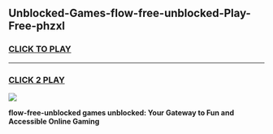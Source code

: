 
## Unblocked-Games-flow-free-unblocked-Play-Free-phzxl
<h3>
<a href="https://premium76.site?title=flow-free-unblocked&ref=18A1">CLICK TO PLAY</a></h3>
<hr>

<h3>
<a href="https://premium76.site?title=flow-free-unblocked&ref=18A1">CLICK 2 PLAY</a>
  
</h3>

<a href="https://premium76.site?title=flow-free-unblocked&ref=18A1"><img src="https://clearcache.store/games.png"></a>


**flow-free-unblocked games unblocked: Your Gateway to Fun and Accessible Online Gaming**
